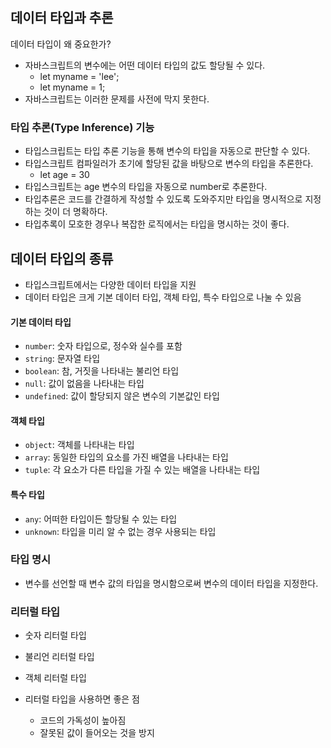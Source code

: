## 데이터 타입과 추론

데이터 타입이 왜 중요한가?

-   자바스크립트의 변수에는 어떤 데이터 타입의 값도 할당될 수 있다.
    -   let myname = 'lee';
    -   let myname = 1;
-   자바스크립트는 이러한 문제를 사전에 막지 못한다.

### 타입 추론(Type Inference) 기능

-   타입스크립트는 타입 추론 기능을 통해 변수의 타입을 자동으로 판단할 수 있다.
-   타입스크립트 컴파일러가 초기에 할당된 값을 바탕으로 변수의 타입을 추론한다.
    -   let age = 30
-   타입스크립트는 age 변수의 타입을 자동으로 number로 추론한다.
-   타입추론은 코드를 간결하게 작성할 수 있도록 도와주지만 타입을 명시적으로 지정하는 것이 더 명확하다.
-   타입추록이 모호한 경우나 복잡한 로직에서는 타입을 명시하는 것이 좋다.

## 데이터 타입의 종류

-   타입스크립트에서는 다양한 데이터 타입을 지원
-   데이터 타입은 크게 기본 데이터 타입, 객체 타입, 특수 타입으로 나눌 수 있음

#### 기본 데이터 타입

-   `number`: 숫자 타입으로, 정수와 실수를 포함
-   `string`: 문자열 타입
-   `boolean`: 참, 거짓을 나타내는 불리언 타입
-   `null`: 값이 없음을 나타내는 타입
-   `undefined`: 값이 할당되지 않은 변수의 기본값인 타입

#### 객체 타입

-   `object`: 객체를 나타내는 타입
-   `array`: 동일한 타입의 요소를 가진 배열을 나타내는 타입
-   `tuple`: 각 요소가 다른 타입을 가질 수 있는 배열을 나타내는 타입

#### 특수 타입

-   `any`: 어떠한 타입이든 할당될 수 있는 타입
-   `unknown`: 타입을 미리 알 수 없는 경우 사용되는 타입

### 타입 명시

-   변수를 선언할 때 변수 값의 타입을 명시함으로써 변수의 데이터 타입을 지정한다.

### 리터럴 타입

-   숫자 리터럴 타입
-   불리언 리터럴 타입
-   객체 리터럴 타입

-   리터럴 타입을 사용하면 좋은 점
    -   코드의 가독성이 높아짐
    -   잘못된 값이 들어오는 것을 방지
